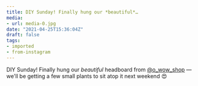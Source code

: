 ```yaml
---
title: DIY Sunday! Finally hung our *beautiful*…
media:
- url: media-0.jpg
date: "2021-04-25T15:36:04Z"
draft: false
tags:
- imported
- from-instagram
---
```

DIY Sunday! Finally hung our *beautiful* headboard from [@o_wow_shop](https://instagram.com/o_wow_shop) — we'll be getting a few small plants to sit atop it next weekend 😍
